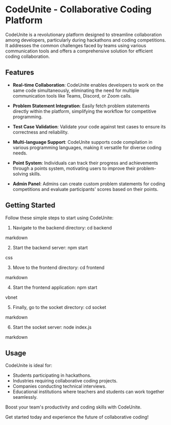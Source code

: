 # CodeUnite - Collaborative Coding Platform

CodeUnite is a revolutionary platform designed to streamline collaboration among developers, particularly during hackathons and coding competitions. It addresses the common challenges faced by teams using various communication tools and offers a comprehensive solution for efficient coding collaboration.

## Features

- **Real-time Collaboration**: CodeUnite enables developers to work on the same code simultaneously, eliminating the need for multiple communication tools like Teams, Discord, or Zoom calls.

- **Problem Statement Integration**: Easily fetch problem statements directly within the platform, simplifying the workflow for competitive programming.

- **Test Case Validation**: Validate your code against test cases to ensure its correctness and reliability.

- **Multi-language Support**: CodeUnite supports code compilation in various programming languages, making it versatile for diverse coding needs.

- **Point System**: Individuals can track their progress and achievements through a points system, motivating users to improve their problem-solving skills.

- **Admin Panel**: Admins can create custom problem statements for coding competitions and evaluate participants' scores based on their points.

## Getting Started

Follow these simple steps to start using CodeUnite:

1. Navigate to the backend directory:
cd backend

markdown


2. Start the backend server:
npm start

css


3. Move to the frontend directory:
cd frontend

markdown


4. Start the frontend application:
npm start

vbnet


5. Finally, go to the socket directory:
cd socket

markdown


6. Start the socket server:
node index.js

markdown


## Usage

CodeUnite is ideal for:

- Students participating in hackathons.
- Industries requiring collaborative coding projects.
- Companies conducting technical interviews.
- Educational institutions where teachers and students can work together seamlessly.

Boost your team's productivity and coding skills with CodeUnite.

Get started today and experience the future of collaborative coding!
